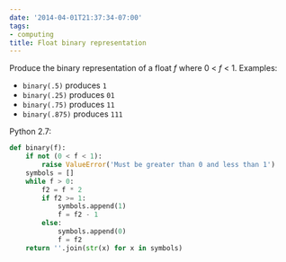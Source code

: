 ```yaml
---
date: '2014-04-01T21:37:34-07:00'
tags:
- computing
title: Float binary representation
---
```


Produce the binary representation of a float *f* where 0 < *f* < 1. Examples:

- `binary(.5)` produces `1`
- `binary(.25)` produces `01`
- `binary(.75)` produces `11`
- `binary(.875)` produces `111`

Python 2.7:

```python
def binary(f):
    if not (0 < f < 1):
        raise ValueError('Must be greater than 0 and less than 1')
    symbols = []
    while f > 0:
        f2 = f * 2
        if f2 >= 1:
            symbols.append(1)
            f = f2 - 1
        else:
            symbols.append(0)
            f = f2
    return ''.join(str(x) for x in symbols)
```
